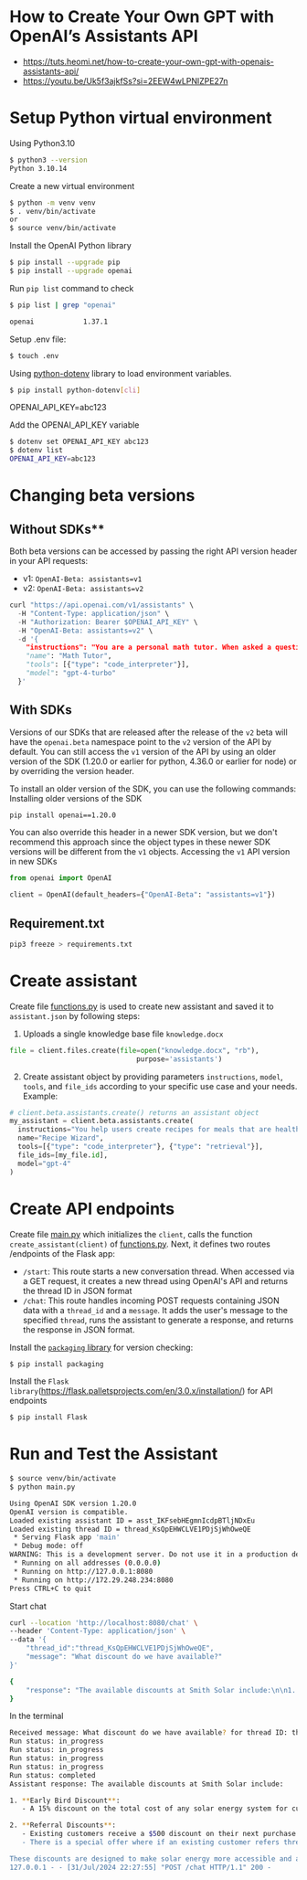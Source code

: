 # How to Create Your Own GPT with OpenAI’s Assistants API
* https://tuts.heomi.net/how-to-create-your-own-gpt-with-openais-assistants-api/
* https://youtu.be/Uk5f3ajkfSs?si=2EEW4wLPNlZPE27n

# Setup Python virtual environment

Using Python3.10
```sh
$ python3 --version
Python 3.10.14
```

Create a new virtual environment
```sh
$ python -m venv venv
$ . venv/bin/activate
or 
$ source venv/bin/activate
```
Install the OpenAI Python library
```sh
$ pip install --upgrade pip
$ pip install --upgrade openai
```
Run `pip list` command to check
```sh
$ pip list | grep "openai"

openai            1.37.1
```

Setup .env file:
```sh
$ touch .env
```

Using [python-dotenv](https://pypi.org/project/python-dotenv) library to load environment variables.
```sh
$ pip install python-dotenv[cli]
```

OPENAI_API_KEY=abc123

Add the OPENAI_API_KEY variable
```sh
$ dotenv set OPENAI_API_KEY abc123
$ dotenv list
OPENAI_API_KEY=abc123
```

# Changing beta versions

## Without SDKs**

Both beta versions can be accessed by passing the right API version header in your API requests:

* v1: `OpenAI-Beta: assistants=v1`
* v2: `OpenAI-Beta: assistants=v2`

```python
curl "https://api.openai.com/v1/assistants" \
  -H "Content-Type: application/json" \
  -H "Authorization: Bearer $OPENAI_API_KEY" \
  -H "OpenAI-Beta: assistants=v2" \
  -d '{
    "instructions": "You are a personal math tutor. When asked a question, write and run Python code to answer the question.",
    "name": "Math Tutor",
    "tools": [{"type": "code_interpreter"}],
    "model": "gpt-4-turbo"
  }'
```

## With SDKs

Versions of our SDKs that are released after the release of the `v2` beta will have the `openai.beta` namespace point to the `v2` version of the API by default. You can still access the `v1` version of the API by using an older version of the SDK (1.20.0 or earlier for python, 4.36.0 or earlier for node) or by overriding the version header.

To install an older version of the SDK, you can use the following commands:
Installing older versions of the SDK
```sh
pip install openai==1.20.0
```

You can also override this header in a newer SDK version, but we don't recommend this approach since the object types in these newer SDK versions will be different from the `v1` objects.
Accessing the `v1` API version in new SDKs
```python
from openai import OpenAI

client = OpenAI(default_headers={"OpenAI-Beta": "assistants=v1"})
```


## Requirement.txt

```sh
pip3 freeze > requirements.txt
```

# Create assistant

Create file [functions.py](functions.py) is used to create new assistant and saved it to `assistant.json` by following steps:
1. Uploads a single knowledge base file `knowledge.docx`
```python
file = client.files.create(file=open("knowledge.docx", "rb"),
                               purpose='assistants')
```

2. Create assistant object by providing parameters `instructions`, `model`, `tools`, and `file_ids` according to your specific use case and your needs.
Example:
```python
# client.beta.assistants.create() returns an assistant object
my_assistant = client.beta.assistants.create(
  instructions="You help users create recipes for meals that are healthy, inexpensive, and quick to prepare. You should respond to the user’s wishes, cooking preferences and tastes and provide suitable dishes with the corresponding recipes. Users may have different prior knowledge about the respective dishes. Some users may not have cooked very often before.",
  name="Recipe Wizard",
  tools=[{"type": "code_interpreter"}, {"type": "retrieval"}],
  file_ids=[my_file.id],
  model="gpt-4"
)
```

# Create API endpoints

Create file [main.py](main.py) which initializes the `client`, calls the function `create_assistant(client)` of [functions.py](./functions.py). Next, it defines two routes /endpoints of the Flask app:
* `/start`: This route starts a new conversation thread. When accessed via a GET request, it creates a new thread using OpenAI's API and returns the thread ID in JSON format
* `/chat`: This route handles incoming POST requests containing JSON data with a `thread_id` and a `message`. It adds the user's message to the specified `thread`, runs the assistant to generate a response, and returns the response in JSON format.

Install the [`packaging` library](https://packaging.pypa.io/en/stable/) for version checking:
```sh
$ pip install packaging
```

Install the `Flask library`(https://flask.palletsprojects.com/en/3.0.x/installation/) for API endpoints
```sh
$ pip install Flask
```


# Run and Test the Assistant

```sh
$ source venv/bin/activate
$ python main.py 

Using OpenAI SDK version 1.20.0
OpenAI version is compatible.
Loaded existing assistant ID = asst_IKFsebHEgmnIcdpBTljNDxEu
Loaded existing thread ID = thread_KsQpEHWCLVE1PDjSjWhOweQE
 * Serving Flask app 'main'
 * Debug mode: off
WARNING: This is a development server. Do not use it in a production deployment. Use a production WSGI server instead.
 * Running on all addresses (0.0.0.0)
 * Running on http://127.0.0.1:8080
 * Running on http://172.29.248.234:8080
Press CTRL+C to quit
```

Start chat
```sh
curl --location 'http://localhost:8080/chat' \
--header 'Content-Type: application/json' \
--data '{
    "thread_id":"thread_KsQpEHWCLVE1PDjSjWhOweQE",
    "message": "What discount do we have available?"
}'

{
    "response": "The available discounts at Smith Solar include:\n\n1. **Early Bird Discount**:\n   - A 15% discount on the total cost of any solar energy system for customers who sign contracts within the first week of their inquiry. This can result in significant savings for customers who act promptly【5†source】.\n\n2. **Referral Discounts**:\n   - Existing customers receive a $500 discount on their next purchase or a $500 cash rebate if they don't plan to make further purchases when they refer a new customer to Smith Solar who purchases a solar energy system. The newly referred customer also receives a $500 discount on their solar system.\n   - There is a special offer where if an existing customer refers three new customers within a year, they can get a free solar battery worth $3000【5†source】. \n\nThese discounts are designed to make solar energy more accessible and affordable to customers."
}
```

In the terminal
```sh
Received message: What discount do we have available? for thread ID: thread_KsQpEHWCLVE1PDjSjWhOweQE
Run status: in_progress
Run status: in_progress
Run status: in_progress
Run status: in_progress
Run status: completed
Assistant response: The available discounts at Smith Solar include:

1. **Early Bird Discount**:
   - A 15% discount on the total cost of any solar energy system for customers who sign contracts within the first week of their inquiry. This can result in significant savings for customers who act promptly【5†source】.

2. **Referral Discounts**:
   - Existing customers receive a $500 discount on their next purchase or a $500 cash rebate if they don't plan to make further purchases when they refer a new customer to Smith Solar who purchases a solar energy system. The newly referred customer also receives a $500 discount on their solar system.
   - There is a special offer where if an existing customer refers three new customers within a year, they can get a free solar battery worth $3000【5†source】. 

These discounts are designed to make solar energy more accessible and affordable to customers.
127.0.0.1 - - [31/Jul/2024 22:27:55] "POST /chat HTTP/1.1" 200 -
```

